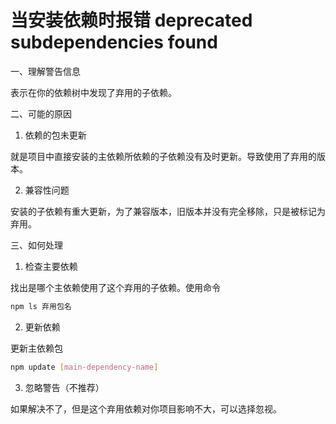 # 当安装依赖时报错 deprecated subdependencies found

一、理解警告信息

表示在你的依赖树中发现了弃用的子依赖。

二、可能的原因

1. 依赖的包未更新

就是项目中直接安装的主依赖所依赖的子依赖没有及时更新。导致使用了弃用的版本。

2. 兼容性问题

安装的子依赖有重大更新，为了兼容版本，旧版本并没有完全移除，只是被标记为弃用。

三、如何处理

1. 检查主要依赖

找出是哪个主依赖使用了这个弃用的子依赖。使用命令

```bash
npm ls 弃用包名
```

2. 更新依赖

更新主依赖包

```bash
npm update [main-dependency-name]
```

3. 忽略警告（不推荐）

如果解决不了，但是这个弃用依赖对你项目影响不大，可以选择忽视。
